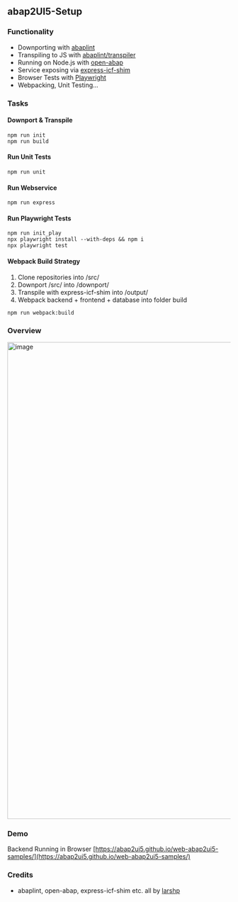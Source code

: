 ## abap2UI5-Setup

### Functionality
* Downporting with [abaplint](https://abaplint.org/)
* Transpiling to JS with [abaplint/transpiler](https://github.com/abaplint/transpiler)
* Running on Node.js with [open-abap](https://github.com/open-abap/express-icf-shim)
* Service exposing via [express-icf-shim](https://github.com/open-abap/express-icf-shim)
* Browser Tests with [Playwright](https://playwright.dev/)
* Webpacking, Unit Testing...

### Tasks
#### Downport & Transpile
```
npm run init
npm run build
```
#### Run Unit Tests
```
npm run unit
```
#### Run Webservice
```
npm run express
```
#### Run Playwright Tests
```
npm run init_play
npx playwright install --with-deps && npm i
npx playwright test
```

#### Webpack Build Strategy

1. Clone repositories into /src/
2. Downport /src/ into /downport/
3. Transpile with express-icf-shim into /output/
4. Webpack backend + frontend + database into folder build

```
npm run webpack:build
```
### Overview
<img width="1077" alt="image" src="https://github.com/user-attachments/assets/4306fc51-a926-44e3-9572-e4f3fe0eb419">

### Demo
Backend Running in Browser
[https://abap2ui5.github.io/web-abap2ui5-samples/](https://abap2ui5.github.io/web-abap2ui5-samples/)


### Credits
* abaplint, open-abap, express-icf-shim etc. all by [larshp](https://github.com/larshp)
